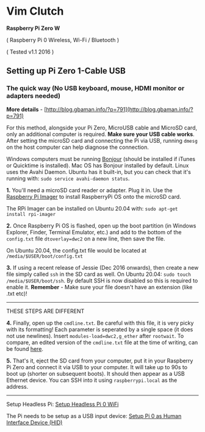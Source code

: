 # Vim Clutch

**Raspberry Pi Zero W**

( Raspberry Pi 0 Wireless, Wi-Fi / Bluetooth )

( Tested v1.1 2016 )

## Setting up Pi Zero 1-Cable USB

### The quick way (No USB keyboard, mouse, HDMI monitor or adapters needed)    

**More details** - [http://blog.gbaman.info/?p=791](http://blog.gbaman.info/?p=791)     
    
For this method, alongside your Pi Zero, MicroUSB cable and MicroSD card, only an additional computer is required. **Make sure your USB cable works**. After setting the microSD card and connecting the Pi via USB, running `dmesg` on the host computer can help diagnose the connection.

Windows computers must be running [Bonjour](https://support.apple.com/kb/DL999) (should be installed if iTunes or Quicktime is installed). Mac OS has Bonjour installed by default. Linux uses the Avahi Daemon. Ubuntu has it built-in, but you can check that it's running with: `sudo service avahi-daemon status`.

**1.** You'll need a microSD card reader or adapter. Plug it in. Use the [Raspberry Pi Imager](https://www.raspberrypi.org/software/) to install RaspberryPi OS onto the microSD card.

The RPi Imager can be installed on Ubuntu 20.04 with:
`sudo apt-get install rpi-imager`

**2.** Once Raspberry Pi OS is flashed, open up the boot partition (in Windows Explorer, Finder, Terminal Emulator, etc.) and add to the bottom of the `config.txt` file `dtoverlay=dwc2` on a new line, then save the file. 

On Ubuntu 20.04, the config.txt file would be located at `/media/$USER/boot/config.txt`

**3.** If using a recent release of Jessie (Dec 2016 onwards), then create a new file simply called `ssh` in the SD card as well. On Ubuntu 20.04: `sudo touch /media/$USER/boot/ssh`. By default SSH is now disabled so this is required to enable it. **Remember** - Make sure your file doesn't have an extension (like .txt etc)!    

---

THESE STEPS ARE DIFFERENT

**4.** Finally, open up the `cmdline.txt`. Be careful with this file, it is very picky with its formatting! Each parameter is seperated by a single space (it does not use newlines). Insert `modules-load=dwc2,g_ether` after `rootwait`. To compare, an edited version of the `cmdline.txt` file at the time of writing, can be found [here](http://pastebin.com/WygSaptQ).    

**5.** That's it, eject the SD card from your computer, put it in your Raspberry Pi Zero and connect it via USB to your computer. It will take up to 90s to boot up (shorter on subsequent boots). It should then appear as a USB Ethernet device. You can SSH into it using `raspberrypi.local` as the address.  

---

Setup Headless Pi:
[Setup Headless Pi 0 WiFi](https://desertbot.io/blog/setup-pi-zero-w-headless-wifi)

The Pi needs to be setup as a USB input device:
[Setup Pi 0 as Human Interface Device (HID)](https://gndtovcc.home.blog/2020/04/17/turn-your-raspberry-pi-zero-into-a-usb-keyboard-hid/comment-page-1/?unapproved=2111&moderation-hash=a6db68e6d3caa5708e7279ef30ac555a#comment-2111)

